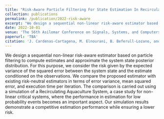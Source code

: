 ```yaml
---
title: "Risk-Aware Particle Filtering For State Estimation In Recirculating Aquaculture Systems"
collection: publications
permalink: /publication/2022-risk-aware
excerpt: "We design a sequential non-linear risk-aware estimator based on particle filtering to compute estimates and approximate the system state posterior distribution. For this purpose, we consider the risk given by the expected variance of the squared error between the system state and the estimate conditioned on the observations."
date: 2022-10-01
venue: 'The 56th Asilomar Conference on Signals, Systems, and Computers'
paperurl: 'TBA'
citation: 'J. Cardenas-Cartagena, M. Elnourani, B. Beferull-Lozano, and D. Romero, “Risk- Aware Particle Filtering For State Estimation In Recirculating Aquaculture Systems ,” [accepted] in the 56th Asilomar Conference on Signals, Systems, and Computers, USA, 2022.'
---
```

We design a sequential non-linear risk-aware estimator based on particle filtering to compute estimates and approximate the system state posterior distribution. For this purpose, we consider the risk given by the expected variance of the squared error between the system state and the estimate conditioned on the observations. We compare the proposed estimator with existing risk-neutral estimators in terms of error variance, mean squared error, and execution time per iteration. The comparison is carried out using a simulation of a Recirculating Aquaculture System, a case study for non-linear critical systems, where the performance in estimation for low probability events becomes an important aspect. Our simulation results demonstrate a competitive estimation performance while ensuring a lower risk.